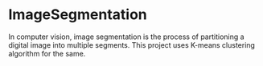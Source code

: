 # ImageSegmentation
In computer vision, image segmentation is the process of partitioning a digital image into multiple segments. This project uses K-means clustering algorithm for the same.
